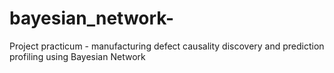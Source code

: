 # bayesian_network-
Project practicum - manufacturing defect causality discovery and prediction profiling using Bayesian Network
